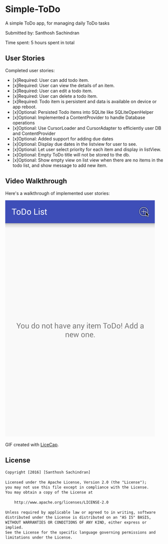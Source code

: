 # Simple-ToDo
A simple ToDo app, for managing daily ToDo tasks

Submitted by: Santhosh Sachindran

Time spent: 5 hours spent in total

## User Stories

Completed user stories:

* [x]Required: User can add todo item.
* [x]Required: User can view the details of an item.
* [x]Required: User can edit a todo item.
* [x]Required: User can delete a todo item.
* [x]Required: Todo item is persistent and data is available on device or app reboot.
* [x]Optional: Persisted Todo items into SQLite like SQLiteOpenHelper
* [x]Optional: Implemented a ContentProvider to handle Database operations
* [x]Optional: Use CursorLoader and CursorAdapter to efficiently user DB and ContentProvider
* [x]Optional: Added support for adding due dates
* [x]Optional: Display due dates in the listview for user to see.
* [x]Optional: Let user select priority for each item and display in listView.
* [x]Optional: Empty ToDo title will not be stored to the db.
* [x]Optional: Show empty view on list view when there are no items in the todo list, and show message to add new item.

## Video Walkthrough 

Here's a walkthrough of implemented user stories:

<img src='https://github.com/santhoshsachindran/Simple-ToDo/blob/master/SimpleToDo.gif' />

GIF created with [LiceCap](http://www.cockos.com/licecap/).

## License

    Copyright [2016] [Santhosh Sachindran]

    Licensed under the Apache License, Version 2.0 (the "License");
    you may not use this file except in compliance with the License.
    You may obtain a copy of the License at

        http://www.apache.org/licenses/LICENSE-2.0

    Unless required by applicable law or agreed to in writing, software
    distributed under the License is distributed on an "AS IS" BASIS,
    WITHOUT WARRANTIES OR CONDITIONS OF ANY KIND, either express or implied.
    See the License for the specific language governing permissions and
    limitations under the License.
